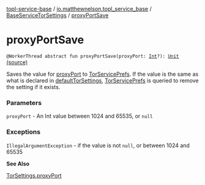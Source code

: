 [topl-service-base](../../index.md) / [io.matthewnelson.topl_service_base](../index.md) / [BaseServiceTorSettings](index.md) / [proxyPortSave](./proxy-port-save.md)

# proxyPortSave

`@WorkerThread abstract fun proxyPortSave(proxyPort: `[`Int`](https://kotlinlang.org/api/latest/jvm/stdlib/kotlin/-int/index.html)`?): `[`Unit`](https://kotlinlang.org/api/latest/jvm/stdlib/kotlin/-unit/index.html) [(source)](https://github.com/05nelsonm/TorOnionProxyLibrary-Android/blob/master/topl-service-base/src/main/java/io/matthewnelson/topl_service_base/BaseServiceTorSettings.kt#L328)

Saves the value for [proxyPort](proxy-port-save.md#io.matthewnelson.topl_service_base.BaseServiceTorSettings$proxyPortSave(kotlin.Int)/proxyPort) to [TorServicePrefs](../-tor-service-prefs/index.md). If the value is the same as what is
declared in [defaultTorSettings](default-tor-settings.md), [TorServicePrefs](../-tor-service-prefs/index.md) is queried to remove the setting if
it exists.

### Parameters

`proxyPort` - An Int value between 1024 and 65535, or `null`

### Exceptions

`IllegalArgumentException` - if the value is not `null`, or between 1024 and 65535

**See Also**

[TorSettings.proxyPort](../../..//topl-core-base/io.matthewnelson.topl_core_base/-tor-settings/proxy-port.md)

